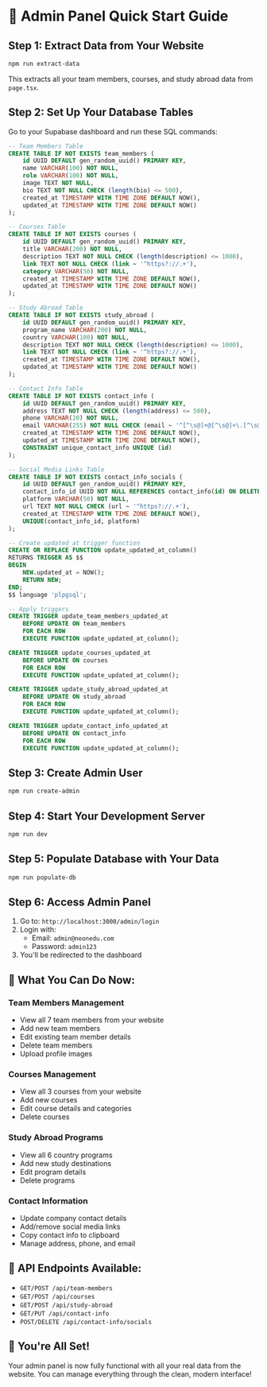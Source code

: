 # 🚀 Admin Panel Quick Start Guide

## Step 1: Extract Data from Your Website
```bash
npm run extract-data
```
This extracts all your team members, courses, and study abroad data from `page.tsx`.

## Step 2: Set Up Your Database Tables
Go to your Supabase dashboard and run these SQL commands:

```sql
-- Team Members Table
CREATE TABLE IF NOT EXISTS team_members (
    id UUID DEFAULT gen_random_uuid() PRIMARY KEY,
    name VARCHAR(100) NOT NULL,
    role VARCHAR(100) NOT NULL,
    image TEXT NOT NULL,
    bio TEXT NOT NULL CHECK (length(bio) <= 500),
    created_at TIMESTAMP WITH TIME ZONE DEFAULT NOW(),
    updated_at TIMESTAMP WITH TIME ZONE DEFAULT NOW()
);

-- Courses Table
CREATE TABLE IF NOT EXISTS courses (
    id UUID DEFAULT gen_random_uuid() PRIMARY KEY,
    title VARCHAR(200) NOT NULL,
    description TEXT NOT NULL CHECK (length(description) <= 1000),
    link TEXT NOT NULL CHECK (link ~ '^https?://.+'),
    category VARCHAR(50) NOT NULL,
    created_at TIMESTAMP WITH TIME ZONE DEFAULT NOW(),
    updated_at TIMESTAMP WITH TIME ZONE DEFAULT NOW()
);

-- Study Abroad Table
CREATE TABLE IF NOT EXISTS study_abroad (
    id UUID DEFAULT gen_random_uuid() PRIMARY KEY,
    program_name VARCHAR(200) NOT NULL,
    country VARCHAR(100) NOT NULL,
    description TEXT NOT NULL CHECK (length(description) <= 1000),
    link TEXT NOT NULL CHECK (link ~ '^https?://.+'),
    created_at TIMESTAMP WITH TIME ZONE DEFAULT NOW(),
    updated_at TIMESTAMP WITH TIME ZONE DEFAULT NOW()
);

-- Contact Info Table
CREATE TABLE IF NOT EXISTS contact_info (
    id UUID DEFAULT gen_random_uuid() PRIMARY KEY,
    address TEXT NOT NULL CHECK (length(address) <= 500),
    phone VARCHAR(20) NOT NULL,
    email VARCHAR(255) NOT NULL CHECK (email ~ '^[^\s@]+@[^\s@]+\.[^\s@]+$'),
    created_at TIMESTAMP WITH TIME ZONE DEFAULT NOW(),
    updated_at TIMESTAMP WITH TIME ZONE DEFAULT NOW(),
    CONSTRAINT unique_contact_info UNIQUE (id)
);

-- Social Media Links Table
CREATE TABLE IF NOT EXISTS contact_info_socials (
    id UUID DEFAULT gen_random_uuid() PRIMARY KEY,
    contact_info_id UUID NOT NULL REFERENCES contact_info(id) ON DELETE CASCADE,
    platform VARCHAR(50) NOT NULL,
    url TEXT NOT NULL CHECK (url ~ '^https?://.+'),
    created_at TIMESTAMP WITH TIME ZONE DEFAULT NOW(),
    UNIQUE(contact_info_id, platform)
);

-- Create updated_at trigger function
CREATE OR REPLACE FUNCTION update_updated_at_column()
RETURNS TRIGGER AS $$
BEGIN
    NEW.updated_at = NOW();
    RETURN NEW;
END;
$$ language 'plpgsql';

-- Apply triggers
CREATE TRIGGER update_team_members_updated_at 
    BEFORE UPDATE ON team_members 
    FOR EACH ROW 
    EXECUTE FUNCTION update_updated_at_column();

CREATE TRIGGER update_courses_updated_at 
    BEFORE UPDATE ON courses 
    FOR EACH ROW 
    EXECUTE FUNCTION update_updated_at_column();

CREATE TRIGGER update_study_abroad_updated_at 
    BEFORE UPDATE ON study_abroad 
    FOR EACH ROW 
    EXECUTE FUNCTION update_updated_at_column();

CREATE TRIGGER update_contact_info_updated_at 
    BEFORE UPDATE ON contact_info 
    FOR EACH ROW 
    EXECUTE FUNCTION update_updated_at_column();
```

## Step 3: Create Admin User
```bash
npm run create-admin
```

## Step 4: Start Your Development Server
```bash
npm run dev
```

## Step 5: Populate Database with Your Data
```bash
npm run populate-db
```

## Step 6: Access Admin Panel
1. Go to: `http://localhost:3000/admin/login`
2. Login with:
   - Email: `admin@neonedu.com`
   - Password: `admin123`
3. You'll be redirected to the dashboard

## 🎯 What You Can Do Now:

### Team Members Management
- View all 7 team members from your website
- Add new team members
- Edit existing team member details
- Delete team members
- Upload profile images

### Courses Management
- View all 3 courses from your website
- Add new courses
- Edit course details and categories
- Delete courses

### Study Abroad Programs
- View all 6 country programs
- Add new study destinations
- Edit program details
- Delete programs

### Contact Information
- Update company contact details
- Add/remove social media links
- Copy contact info to clipboard
- Manage address, phone, and email

## 🔧 API Endpoints Available:
- `GET/POST /api/team-members`
- `GET/POST /api/courses`
- `GET/POST /api/study-abroad`
- `GET/PUT /api/contact-info`
- `POST/DELETE /api/contact-info/socials`

## 🎉 You're All Set!
Your admin panel is now fully functional with all your real data from the website. You can manage everything through the clean, modern interface!


